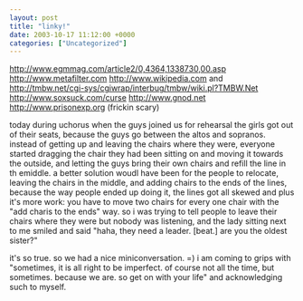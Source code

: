 ```yaml
---
layout: post
title: "linky!"
date: 2003-10-17 11:12:00 +0000
categories: ["Uncategorized"]
---
```


http://www.egmmag.com/article2/0,4364,1338730,00.asp
http://www.metafilter.com
http://www.wikipedia.com and http://tmbw.net/cgi-sys/cgiwrap/interbug/tmbw/wiki.pl?TMBW.Net
http://www.soxsuck.com/curse
http://www.gnod.net
http://www.prisonexp.org (frickin scary)

today during uchorus when the guys joined us for rehearsal the girls got out of their seats, because the guys go between the altos and sopranos. instead of getting up and leaving the chairs where they were, everyone started dragging the chair they had been sitting on and moving it towards the outside, and letting the guys bring their own chairs and refill the line in th emiddle. a better solution woudl have been for the people to relocate, leaving the chairs in the middle, and adding chairs to the ends of the lines, because the way people ended up doing it, the lines got all skewed and plus it's more work: you have to move two chairs for every one chair with the "add charis to the ends" way. so i was trying to tell people to leave their chairs where they were but nobody was listening, and the lady sitting next to me smiled and said "haha, they need a leader. [beat.] are you the oldest sister?"

it's so true. so we had a nice miniconversation. =) i am coming to grips with "sometimes, it is all right to be imperfect. of course not all the time, but sometimes. because we are. so get on with your life" and acknowledging such to myself.